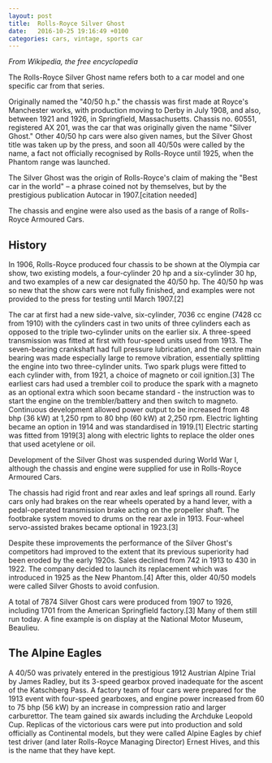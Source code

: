 ```yaml
---
layout: post
title:  Rolls-Royce Silver Ghost
date:   2016-10-25 19:16:49 +0100
categories: cars, vintage, sports car
---
```

_From Wikipedia, the free encyclopedia_

The Rolls-Royce Silver Ghost name refers both to a car model and one specific car from that series.

Originally named the "40/50 h.p." the chassis was first made at Royce's Manchester works, with production moving to Derby in July 1908, and also, between 1921 and 1926, in Springfield, Massachusetts. Chassis no. 60551, registered AX 201, was the car that was originally given the name "Silver Ghost." Other 40/50 hp cars were also given names, but the Silver Ghost title was taken up by the press, and soon all 40/50s were called by the name, a fact not officially recognised by Rolls-Royce until 1925, when the Phantom range was launched.

The Silver Ghost was the origin of Rolls-Royce's claim of making the "Best car in the world" – a phrase coined not by themselves, but by the prestigious publication Autocar in 1907.[citation needed]

The chassis and engine were also used as the basis of a range of Rolls-Royce Armoured Cars.

## History
In 1906, Rolls-Royce produced four chassis to be shown at the Olympia car show, two existing models, a four-cylinder 20 hp and a six-cylinder 30 hp, and two examples of a new car designated the 40/50 hp. The 40/50 hp was so new that the show cars were not fully finished, and examples were not provided to the press for testing until March 1907.[2]

The car at first had a new side-valve, six-cylinder, 7036 cc engine (7428 cc from 1910) with the cylinders cast in two units of three cylinders each as opposed to the triple two-cylinder units on the earlier six. A three-speed transmission was fitted at first with four-speed units used from 1913. The seven-bearing crankshaft had full pressure lubrication, and the centre main bearing was made especially large to remove vibration, essentially splitting the engine into two three-cylinder units. Two spark plugs were fitted to each cylinder with, from 1921, a choice of magneto or coil ignition.[3] The earliest cars had used a trembler coil to produce the spark with a magneto as an optional extra which soon became standard - the instruction was to start the engine on the trembler/battery and then switch to magneto. Continuous development allowed power output to be increased from 48 bhp (36 kW) at 1,250 rpm to 80 bhp (60 kW) at 2,250 rpm. Electric lighting became an option in 1914 and was standardised in 1919.[1] Electric starting was fitted from 1919[3] along with electric lights to replace the older ones that used acetylene or oil.

Development of the Silver Ghost was suspended during World War I, although the chassis and engine were supplied for use in Rolls-Royce Armoured Cars.

The chassis had rigid front and rear axles and leaf springs all round. Early cars only had brakes on the rear wheels operated by a hand lever, with a pedal-operated transmission brake acting on the propeller shaft. The footbrake system moved to drums on the rear axle in 1913. Four-wheel servo-assisted brakes became optional in 1923.[3]

Despite these improvements the performance of the Silver Ghost's competitors had improved to the extent that its previous superiority had been eroded by the early 1920s. Sales declined from 742 in 1913 to 430 in 1922. The company decided to launch its replacement which was introduced in 1925 as the New Phantom.[4] After this, older 40/50 models were called Silver Ghosts to avoid confusion.

A total of 7874 Silver Ghost cars were produced from 1907 to 1926, including 1701 from the American Springfield factory.[3] Many of them still run today. A fine example is on display at the National Motor Museum, Beaulieu.

## The Alpine Eagles
A 40/50 was privately entered in the prestigious 1912 Austrian Alpine Trial by James Radley, but its 3-speed gearbox proved inadequate for the ascent of the Katschberg Pass. A factory team of four cars were prepared for the 1913 event with four-speed gearboxes, and engine power increased from 60 to 75 bhp (56 kW) by an increase in compression ratio and larger carburettor. The team gained six awards including the Archduke Leopold Cup. Replicas of the victorious cars were put into production and sold officially as Continental models, but they were called Alpine Eagles by chief test driver (and later Rolls-Royce Managing Director) Ernest Hives, and this is the name that they have kept.

